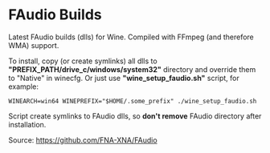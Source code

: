 # FAudio Builds
Latest FAudio builds (dlls) for Wine. Compiled with FFmpeg (and therefore WMA) support.

To install, copy (or create symlinks) all dlls to **"PREFIX_PATH/drive_c/windows/system32"** directory and override them to "Native" in winecfg. Or just use **"wine_setup_faudio.sh"** script, for example:

    WINEARCH=win64 WINEPREFIX="$HOME/.some_prefix" ./wine_setup_faudio.sh
    
Script create symlinks to FAudio dlls, so **don't remove** FAudio directory after installation.

Source: https://github.com/FNA-XNA/FAudio
